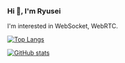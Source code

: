 ### Hi 👋, I'm Ryusei  

I'm interested in WebSocket, WebRTC.  


[![Top Langs](https://github-readme-stats.vercel.app/api/top-langs/?username=ryusei1068&theme=vue-dark&show_icons=true&layout=compact)](https://github.com/ryusei1068/github-readme-stats)  

[![ GitHub stats](https://github-readme-stats.vercel.app/api?username=ryusei1068&theme=vue-dark&show_icons=true)](https://github.com/ryusei1068/github-readme-stats)  

<!--
**ryusei1068/ryusei1068** is a ✨ _special_ ✨ repository because its `README.md` (this file) appears on your GitHub profile.

Here are some ideas to get you started:

- 🔭 I’m currently working on ...
- 🌱 I’m currently learning ...
- 👯 I’m looking to collaborate on ...
- 🤔 I’m looking for help with ...
- 💬 Ask me about ...
- 📫 How to reach me: ...
- 😄 Pronouns: ...
- ⚡ Fun fact: ...
-->
